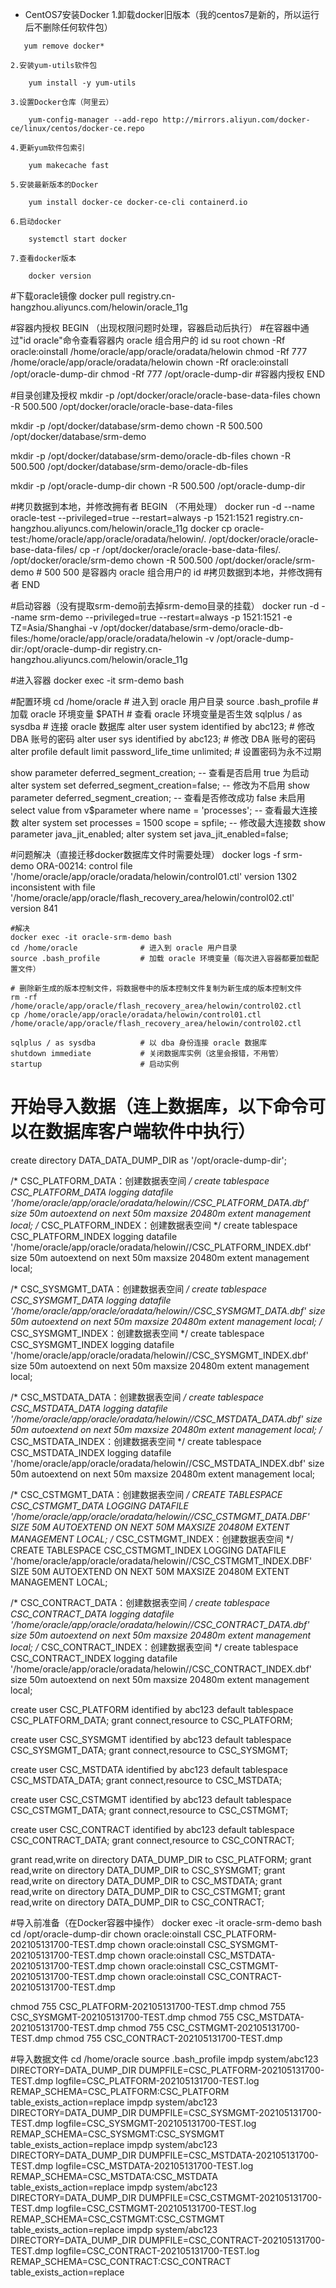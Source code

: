 - CentOS7安装Docker
	1.卸载docker旧版本（我的centos7是新的，所以运行后不删除任何软件包）
```
   yum remove docker*
```
	2.安装yum-utils软件包
```
    yum install -y yum-utils
```
	3.设置Docker仓库（阿里云）
```
    yum-config-manager --add-repo http://mirrors.aliyun.com/docker-ce/linux/centos/docker-ce.repo
```
	4.更新yum软件包索引
```
    yum makecache fast
```
	5.安装最新版本的Docker
```
    yum install docker-ce docker-ce-cli containerd.io
```
	6.启动docker
```
    systemctl start docker
```
	7.查看docker版本
```
    docker version
```


#下载oracle镜像
docker pull registry.cn-hangzhou.aliyuncs.com/helowin/oracle_11g

#容器内授权 BEGIN （出现权限问题时处理，容器启动后执行）
#在容器中通过"id oracle"命令查看容器内 oracle 组合用户的 id
su root
chown -Rf oracle:oinstall /home/oracle/app/oracle/oradata/helowin
chmod -Rf 777 /home/oracle/app/oracle/oradata/helowin
chown -Rf oracle:oinstall /opt/oracle-dump-dir
chmod -Rf 777 /opt/oracle-dump-dir
#容器内授权 END

#目录创建及授权
mkdir -p /opt/docker/oracle/oracle-base-data-files
chown -R 500.500 /opt/docker/oracle/oracle-base-data-files

mkdir -p /opt/docker/database/srm-demo
chown -R 500.500 /opt/docker/database/srm-demo

mkdir -p /opt/docker/database/srm-demo/oracle-db-files
chown -R 500.500 /opt/docker/database/srm-demo/oracle-db-files

mkdir -p /opt/oracle-dump-dir
chown -R 500.500 /opt/oracle-dump-dir

#拷贝数据到本地，并修改拥有者 BEGIN （不用处理）
docker run -d --name oracle-test --privileged=true --restart=always -p 1521:1521 registry.cn-hangzhou.aliyuncs.com/helowin/oracle_11g
docker cp oracle-test:/home/oracle/app/oracle/oradata/helowin/. /opt/docker/oracle/oracle-base-data-files/
cp -r /opt/docker/oracle/oracle-base-data-files/. /opt/docker/oracle/srm-demo
chown -R 500.500 /opt/docker/oracle/srm-demo  # 500 500 是容器内 oracle 组合用户的 id
#拷贝数据到本地，并修改拥有者 END

#启动容器（没有提取srm-demo前去掉srm-demo目录的挂载）
docker run -d --name srm-demo --privileged=true --restart=always -p 1521:1521 -e TZ=Asia/Shanghai -v /opt/docker/database/srm-demo/oracle-db-files:/home/oracle/app/oracle/oradata/helowin -v /opt/oracle-dump-dir:/opt/oracle-dump-dir registry.cn-hangzhou.aliyuncs.com/helowin/oracle_11g

#进入容器
docker exec -it srm-demo bash

#配置环境
cd /home/oracle                                           # 进入到 oracle 用户目录
source .bash_profile                                      # 加载 oracle 环境变量
$PATH                                                     # 查看 oracle 环境变量是否生效
sqlplus / as sysdba                                       # 连接 oracle 数据库
alter user system identified by abc123;                   # 修改 DBA 账号的密码
alter user sys identified by abc123;                      # 修改 DBA 账号的密码
alter profile default limit password_life_time unlimited; # 设置密码为永不过期

show parameter deferred_segment_creation;          -- 查看是否启用 true 为启动
alter system set deferred_segment_creation=false;  -- 修改为不启用
show parameter deferred_segment_creation;          -- 查看是否修改成功 false 未启用
select value from v$parameter where name = 'processes'; -- 查看最大连接数
alter system set processes = 1500 scope = spfile; -- 修改最大连接数
show parameter java_jit_enabled; 
alter system set java_jit_enabled=false;

#问题解决（直接迁移docker数据库文件时需要处理）
    docker logs -f srm-demo
    ORA-00214: control file '/home/oracle/app/oracle/oradata/helowin/control01.ctl'
    version 1302 inconsistent with file
    '/home/oracle/app/oracle/flash_recovery_area/helowin/control02.ctl' version 841

    #解决
    docker exec -it oracle-srm-demo bash
    cd /home/oracle              # 进入到 oracle 用户目录
    source .bash_profile         # 加载 oracle 环境变量（每次进入容器都要加载配置文件）
    
    # 删除新生成的版本控制文件，将数据卷中的版本控制文件复制为新生成的版本控制文件
    rm -rf /home/oracle/app/oracle/flash_recovery_area/helowin/control02.ctl
    cp /home/oracle/app/oracle/oradata/helowin/control01.ctl /home/oracle/app/oracle/flash_recovery_area/helowin/control02.ctl
    
    sqlplus / as sysdba          # 以 dba 身份连接 oracle 数据库
    shutdown immediate           # 关闭数据库实例（这里会报错，不用管）
    startup                      # 启动实例



# 开始导入数据（连上数据库，以下命令可以在数据库客户端软件中执行）

create directory DATA_DATA_DUMP_DIR as '/opt/oracle-dump-dir';

/* CSC_PLATFORM_DATA：创建数据表空间  */
create tablespace CSC_PLATFORM_DATA
logging
datafile '/home/oracle/app/oracle/oradata/helowin//CSC_PLATFORM_DATA.dbf'
size 50m
autoextend on
next 50m maxsize 20480m
extent management local;
/* CSC_PLATFORM_INDEX：创建数据表空间  */
create tablespace CSC_PLATFORM_INDEX
logging
datafile '/home/oracle/app/oracle/oradata/helowin//CSC_PLATFORM_INDEX.dbf'
size 50m
autoextend on
next 50m maxsize 20480m
extent management local;

/* CSC_SYSMGMT_DATA：创建数据表空间  */
create tablespace CSC_SYSMGMT_DATA
logging
datafile '/home/oracle/app/oracle/oradata/helowin//CSC_SYSMGMT_DATA.dbf'
size 50m
autoextend on
next 50m maxsize 20480m
extent management local;
/* CSC_SYSMGMT_INDEX：创建数据表空间  */
create tablespace CSC_SYSMGMT_INDEX
logging
datafile '/home/oracle/app/oracle/oradata/helowin//CSC_SYSMGMT_INDEX.dbf'
size 50m
autoextend on
next 50m maxsize 20480m
extent management local;

/* CSC_MSTDATA_DATA：创建数据表空间  */
create tablespace CSC_MSTDATA_DATA
logging
datafile '/home/oracle/app/oracle/oradata/helowin//CSC_MSTDATA_DATA.dbf'
size 50m
autoextend on
next 50m maxsize 20480m
extent management local;
/* CSC_MSTDATA_INDEX：创建数据表空间  */
create tablespace CSC_MSTDATA_INDEX
logging
datafile '/home/oracle/app/oracle/oradata/helowin//CSC_MSTDATA_INDEX.dbf'
size 50m
autoextend on
next 50m maxsize 20480m
extent management local;

/* CSC_CSTMGMT_DATA：创建数据表空间  */
CREATE TABLESPACE CSC_CSTMGMT_DATA
LOGGING
DATAFILE '/home/oracle/app/oracle/oradata/helowin//CSC_CSTMGMT_DATA.DBF'
SIZE 50M
AUTOEXTEND ON
NEXT 50M MAXSIZE 20480M
EXTENT MANAGEMENT LOCAL;
/* CSC_CSTMGMT_INDEX：创建数据表空间  */
CREATE TABLESPACE CSC_CSTMGMT_INDEX
LOGGING
DATAFILE '/home/oracle/app/oracle/oradata/helowin//CSC_CSTMGMT_INDEX.DBF'
SIZE 50M
AUTOEXTEND ON
NEXT 50M MAXSIZE 20480M
EXTENT MANAGEMENT LOCAL;

/* CSC_CONTRACT_DATA：创建数据表空间  */
create tablespace CSC_CONTRACT_DATA
logging
datafile '/home/oracle/app/oracle/oradata/helowin//CSC_CONTRACT_DATA.dbf'
size 50m
autoextend on
next 50m maxsize 20480m
extent management local;
/* CSC_CONTRACT_INDEX：创建数据表空间  */
create tablespace CSC_CONTRACT_INDEX
logging
datafile '/home/oracle/app/oracle/oradata/helowin//CSC_CONTRACT_INDEX.dbf'
size 50m
autoextend on
next 50m maxsize 20480m
extent management local;

create user CSC_PLATFORM identified by abc123
default tablespace CSC_PLATFORM_DATA;
grant connect,resource to CSC_PLATFORM;

create user CSC_SYSMGMT identified by abc123 default tablespace CSC_SYSMGMT_DATA;
grant connect,resource to CSC_SYSMGMT;

create user CSC_MSTDATA identified by abc123 default tablespace CSC_MSTDATA_DATA;
grant connect,resource to CSC_MSTDATA;

create user CSC_CSTMGMT identified by abc123 default tablespace CSC_CSTMGMT_DATA;
grant connect,resource to CSC_CSTMGMT;

create user CSC_CONTRACT identified by abc123 default tablespace CSC_CONTRACT_DATA;
grant connect,resource to CSC_CONTRACT;

grant read,write on directory DATA_DUMP_DIR to CSC_PLATFORM;
grant read,write on directory DATA_DUMP_DIR to CSC_SYSMGMT;
grant read,write on directory DATA_DUMP_DIR to CSC_MSTDATA;
grant read,write on directory DATA_DUMP_DIR to CSC_CSTMGMT;
grant read,write on directory DATA_DUMP_DIR to CSC_CONTRACT;

#导入前准备（在Docker容器中操作）
docker exec -it oracle-srm-demo bash
cd /opt/oracle-dump-dir
chown oracle:oinstall CSC_PLATFORM-202105131700-TEST.dmp
chown oracle:oinstall CSC_SYSMGMT-202105131700-TEST.dmp
chown oracle:oinstall CSC_MSTDATA-202105131700-TEST.dmp
chown oracle:oinstall CSC_CSTMGMT-202105131700-TEST.dmp
chown oracle:oinstall CSC_CONTRACT-202105131700-TEST.dmp

chmod 755 CSC_PLATFORM-202105131700-TEST.dmp
chmod 755 CSC_SYSMGMT-202105131700-TEST.dmp
chmod 755 CSC_MSTDATA-202105131700-TEST.dmp
chmod 755 CSC_CSTMGMT-202105131700-TEST.dmp
chmod 755 CSC_CONTRACT-202105131700-TEST.dmp

#导入数据文件
cd /home/oracle
source .bash_profile
impdp system/abc123 DIRECTORY=DATA_DUMP_DIR DUMPFILE=CSC_PLATFORM-202105131700-TEST.dmp logfile=CSC_PLATFORM-202105131700-TEST.log REMAP_SCHEMA=CSC_PLATFORM:CSC_PLATFORM table_exists_action=replace
impdp system/abc123 DIRECTORY=DATA_DUMP_DIR DUMPFILE=CSC_SYSMGMT-202105131700-TEST.dmp logfile=CSC_SYSMGMT-202105131700-TEST.log REMAP_SCHEMA=CSC_SYSMGMT:CSC_SYSMGMT table_exists_action=replace
impdp system/abc123 DIRECTORY=DATA_DUMP_DIR DUMPFILE=CSC_MSTDATA-202105131700-TEST.dmp logfile=CSC_MSTDATA-202105131700-TEST.log REMAP_SCHEMA=CSC_MSTDATA:CSC_MSTDATA table_exists_action=replace
impdp system/abc123 DIRECTORY=DATA_DUMP_DIR DUMPFILE=CSC_CSTMGMT-202105131700-TEST.dmp logfile=CSC_CSTMGMT-202105131700-TEST.log REMAP_SCHEMA=CSC_CSTMGMT:CSC_CSTMGMT table_exists_action=replace
impdp system/abc123 DIRECTORY=DATA_DUMP_DIR DUMPFILE=CSC_CONTRACT-202105131700-TEST.dmp logfile=CSC_CONTRACT-202105131700-TEST.log REMAP_SCHEMA=CSC_CONTRACT:CSC_CONTRACT table_exists_action=replace